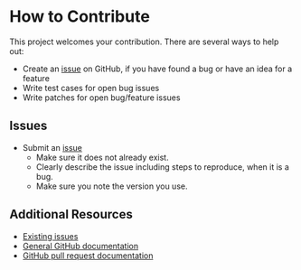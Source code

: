 How to Contribute
=================

This project welcomes your contribution. There are several ways to help out:

* Create an [issue](https://github.com/femtopixel/docker-google-closure-compiler-app/issues/) on GitHub,
if you have found a bug or have an idea for a feature
* Write test cases for open bug issues
* Write patches for open bug/feature issues

Issues
------

* Submit an [issue](https://github.com/femtopixel/docker-google-closure-compiler-app/issues/)
  * Make sure it does not already exist.
  * Clearly describe the issue including steps to reproduce, when it is a bug.
  * Make sure you note the version you use.

Additional Resources
--------------------

* [Existing issues](https://github.com/femtopixel/docker-google-closure-compiler-app/issues/)
* [General GitHub documentation](https://help.github.com/)
* [GitHub pull request documentation](https://help.github.com/send-pull-requests/)
